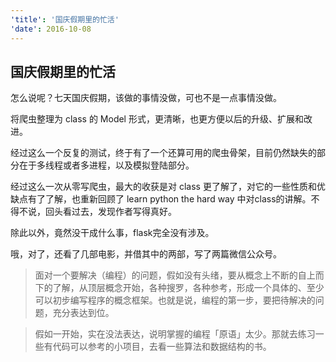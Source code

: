 ```yaml
---
'title': '国庆假期里的忙活'
'date': 2016-10-08
---
```


## 国庆假期里的忙活

怎么说呢？七天国庆假期，该做的事情没做，可也不是一点事情没做。

将爬虫整理为 class 的 Model 形式，更清晰，也更方便以后的升级、扩展和改进。

经过这么一个反复的测试，终于有了一个还算可用的爬虫骨架，目前仍然缺失的部分在于多线程或者多进程，以及模拟登陆部分。

经过这么一次从零写爬虫，最大的收获是对 class 更了解了，对它的一些性质和优缺点有了了解，也重新回顾了 learn python the hard way 中对class的讲解。不得不说，回头看过去，发现作者写得真好。

除此以外，竟然没干成什么事，flask完全没有涉及。

哦，对了，还看了几部电影，并借其中的两部，写了两篇微信公众号。

> 面对一个要解决（编程）的问题，假如没有头绪，要从概念上不断的自上而下的了解，从顶层概念开始，各种搜罗，各种参考，形成一个具体的、至少可以初步编写程序的概念框架。也就是说，编程的第一步，要把待解决的问题，充分表达到位。

> 假如一开始，实在没法表达，说明掌握的编程「原语」太少。那就去练习一些有代码可以参考的小项目，去看一些算法和数据结构的书。
